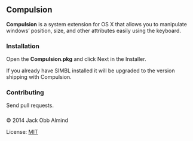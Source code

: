 ## Compulsion

**Compulsion** is a system extension for OS X that allows you to manipulate windows’ position, size, and other attributes easily using the keyboard.


### Installation

Open the **Compulsion.pkg** and click Next in the Installer.

If you already have SIMBL installed it will be upgraded to the version shipping with Compulsion.


### Contributing

Send pull requests.


### 

© 2014 Jack Obb Almind

License: [MIT](http://opensource.org/licenses/MIT)

